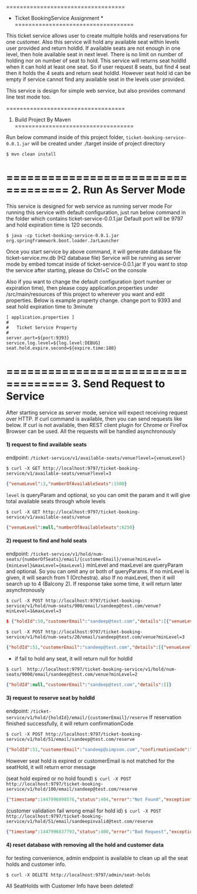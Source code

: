 ===================================
*  Ticket BookingService Assignment  *
===================================

This ticket service allows user to create multiple holds and reservations for one customer.
Also this service will hold any available seat within levels user provided and return holdId.
If available seats are not enough in one level, then hole available seat in next level.
There is no limit on number of holding nor on number of seat to hold. This service will returns
seat holdId when it can hold at least one seat. So if user request 8 seats, but find 4 seat then
it holds the 4 seats and return seat holdId. However seat hold id can be empty if service cannot
find any available seat in the levels user provided.

This service is design for simple web service, but also provides command line test mode too.


===================================
1. Build Project By Maven
===================================

Run below command inside of this project folder, ```ticket-booking-service-0.0.1.jar``` will be created under ./target
inside of project directory

```$ mvn clean install```

===================================
2. Run As Server Mode
===================================

This service is designed for web service as running server mode
For running this service with default configuration, just run below command in the folder which contains ticket-service-0.0.1.jar
Default port will be 9797 and hold expiration time is 120 seconds.


```$ java -cp ticket-booking-service-0.0.1.jar org.springframework.boot.loader.JarLauncher```


Once you start service by above command, it will generate database file ticket-service.mv.db (H2 database file)
Service will be running as server mode by embed tomcat inside of ticket-service-0.0.1.jar
If you want to stop the service after starting, please do Ctrl+C on the console

Also if you want to change the default configuration (port number or expiration time), then please copy application.properties
under /src/main/resources of this project to wherever you want and edit properties.
Below is example property change. change port to 9393 and seat hold expiration time to 3minute

```
[ application.properties ]
#
#   Ticket Service Property
#
server.port=${port:9393}
service.log.level=${log.level:DEBUG}
seat.hold.expire.second=${expire.time:180}
```
===================================
3. Send Request to Service
===================================

After starting service as server mode, service will expect receiving request over HTTP.
If curl command is available, then you can send requests like below. If curl is not available, then REST client plugin for Chrome or FireFox
Browser can be used. All the requests will be handled asynchronously

#### 1) request to find available seats ####
   endpoint: `/ticket-service/v1/available-seats/venue?level={venueLevel}`

```$ curl -X GET http://localhost:9797/ticket-booking-service/v1/available-seats/venue?level=3```

```json
{"venueLevel":3,"numberOfAvailableSeats":1500}
```


`level` is queryParam and optional, so you can omit the param and it will give total available seats through whole levels

```$ curl -X GET http://localhost:9797/ticket-booking-service/v1/available-seats/venue```
```json
{"venueLevel":null,"numberOfAvailableSeats":6250}
```


#### 2) request to find and hold seats ####
   endpoint: `/ticket-service/v1/hold/num-seats/{numberOfSeats}/email/{customerEmail}/venue?minLevel={minLevel}&maxLevel={maxLevel}`
   minLevel and maxLevel are queryParam and optional. So you can omit any or both of queryParams.
   If no minLevel is given, it will search from 1 (Orchestra). also If no maxLevel,
   then it will search up to 4 (Balcony 2). If response take some time, it will return later asynchronously

```$ curl -X POST http://localhost:9797/ticket-booking-service/v1/hold/num-seats/900/email/sandeep@test.com/venue?minLevel=1&maxLevel=3```
```json
$ {"holdId":50,"customerEmail":"sandeep@test.com","details":[{"venueLevel":1,"numOfSeats":900}]}
```

```$ curl -X POST http://localhost:9797/ticket-booking-service/v1/hold/num-seats/20/email/sandeep@test.com/venue?minLevel=3```
```json
{"holdId":51,"customerEmail":"sandeep@test.com","details":[{"venueLevel":3,"numOfSeats":20}]}
```

* if fail to hold any seat, it will return null for holdId

```$ curl  http://localhost:9797/ticket-booking-service/v1/hold/num-seats/9000/email/sandeep@test.com/venue?minLevel=2```
```json
{"holdId":null,"customerEmail":"sandeep@test.com","details":[]}
```

#### 3) request to reserve seat by holdId 
   endpoint: `/ticket-service/v1/hold/{holdId}/email/{customerEmail}/reserve`
   If reservation finished successfully, it will return confirmationCode


```$ curl -X POST http://localhost:9797/ticket-booking-service/v1/hold/51/email/sandeep@test.com/reserve```
```json
{"holdId":51,"customerEmail":"sandeep@simpson.com","confirmationCode":"787bff5f-ed20-33bc-949d-e49fa52ac38c"}
```

However seat hold is expired or customerEmail is not matched for the seatHold, it will return error message

(seat hold expired or no hold found)
```$ curl -X POST http://localhost:9797/ticket-booking-service/v1/hold/100/email/sandeep@test.com/reserve```
```json
{"timestamp":1447996898576,"status":404,"error":"Not Found","exception":"com.walmart.ticketbooking.error.SeatHoldNotFoundException","message":"no such hold","path":"/ticket-booking-service/v1/hold/52/email/sandeep@test.com/reserve"}
```

(customer validation fail wrong email for hold id)
```$ curl -X POST http://localhost:9797/ticket-booking-service/v1/hold/51/email/sandeepinvalid@test.com/reserve```

```json
{"timestamp":1447996837793,"status":400,"error":"Bad Request","exception":"com.walmart.ticketbooking.error.CustomerValidationException","message":"email is not matching","path":"/ticket-booking-service/v1/hold/51/email/sandeepinvalid@test.com/reserve"}
```


#### 4) reset database with removing all the hold and customer data 
 for testing convenience, admin endpoint is available to clean up all the seat holds and customer info.

```$ curl -X DELETE http://localhost:9797/admin/seat-holds```

All SeatHolds with Customer Info have been deleted!


